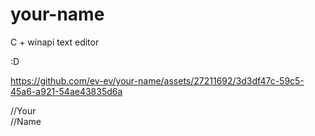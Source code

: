 # your-name

C + winapi text editor

:D



https://github.com/ev-ev/your-name/assets/27211692/3d3df47c-59c5-45a6-a921-54ae43835d6a



//Your<br>
//Name
